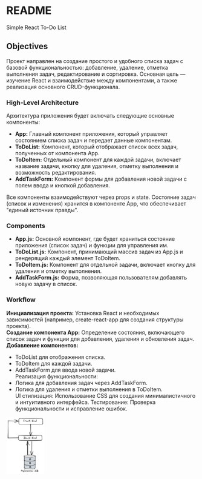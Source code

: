 # README #
Simple React To-Do List
## Objectives

Проект направлен на создание простого и удобного списка задач с базовой функциональностью: добавление, удаление, отметка выполнения задач, редактирование и сортировка. Основная цель — изучение React и взаимодействие между компонентами, а также реализация основного CRUD-функционала.
### High-Level Architecture

Архитектура приложения будет включать следующие основные компоненты:

- **App:** Главный компонент приложения, который управляет состоянием списка задач и передает данные компонентам.
- **ToDoList:** Компонент, который отображает список всех задач, полученных от компонента App.
- **ToDoItem:** Отдельный компонент для каждой задачи, включает название задачи, кнопку для удаления, отметку выполнения и возможность редактирования.
- **AddTaskForm:** Компонент формы для добавления новой задачи с полем ввода и кнопкой добавления.

Все компоненты взаимодействуют через props и state. Состояние задач (список и изменения) хранится в компоненте App, что обеспечивает "единый источник правды".
### Components

- **App.js:** Основной компонент, где будет храниться состояние приложения (список задач) и функции для управления им.
- **ToDoList.js:** Компонент, принимающий массив задач из App.js и рендерящий каждый элемент ToDoItem.
- **ToDoItem.js:** Компонент для отдельной задачи, включает кнопку для удаления и отметку выполнения.
- **AddTaskForm.js:** Форма, позволяющая пользователям добавлять новую задачу в список.

### Workflow

**Инициализация проекта:** Установка React и необходимых зависимостей (например, create-react-app для создания структуры проекта). <br>
**Создание компонента App:** Определение состояния, включающего список задач и функции для добавления, удаления и обновления задач.<br>
**Добавление компонентов:** <br>
- ToDoList для отображения списка. <br>
- ToDoItem для каждой задачи. <br>
- AddTaskForm для ввода новой задачи.<br>
    Реализация функциональности: <br>
- Логика для добавления задач через AddTaskForm. <br>
- Логика для удаления и отметки выполнения в ToDoItem. <br>
    UI стилизация: Использование CSS для создания минималистичного и интуитивного интерфейса.
    Тестирование: Проверка функциональности и исправление ошибок.

<img src="img/HL_Arhitecture.excalidraw.png" alt="name" width="100" height="150">